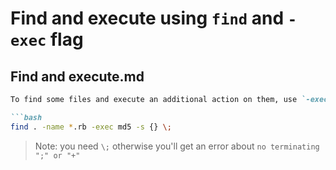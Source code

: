 # Find and execute using `find` and `-exec` flag

## Find and execute.md

```markdown
To find some files and execute an additional action on them, use `-exec`:

```bash
find . -name *.rb -exec md5 -s {} \;
```

> Note: you need `\;` otherwise you'll get an error
> about `no terminating ";" or "+"`
```

